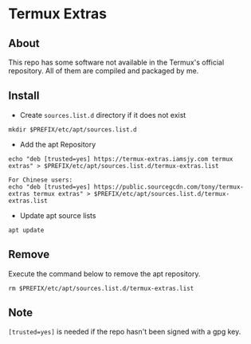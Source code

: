 # Termux Extras
## About
This repo has some software not available in the Termux's official repository. All of them are compiled and packaged by me.
## Install
- Create `sources.list.d` directory if it does not exist
```
mkdir $PREFIX/etc/apt/sources.list.d
```
- Add the apt Repository
```
echo "deb [trusted=yes] https://termux-extras.iamsjy.com termux extras" > $PREFIX/etc/apt/sources.list.d/termux-extras.list

For Chinese users: 
echo "deb [trusted=yes] https://public.sourcegcdn.com/tony/termux-extras termux extras" > $PREFIX/etc/apt/sources.list.d/termux-extras.list
```
- Update apt source lists
```
apt update
```
## Remove
Execute the command below to remove the apt repository.
```
rm $PREFIX/etc/apt/sources.list.d/termux-extras.list
```

## Note
`[trusted=yes]` is needed if the repo hasn't been signed with a gpg key.
